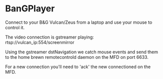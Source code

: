 # BanGPlayer

Connect to your B&G Vulcan/Zeus from a laptop and use your mouse to control it.

The video connection is gstreamer playing:
 rtsp://vulcan_ip:554/screenmirror

Using the gstreamer dstNavigation we catch mouse events and send them to the home brewn remotecontrold daemon on the MFD on port 6633.

For a new connection you'll need to 'ack' the new connectioned on the MFD.
